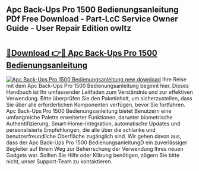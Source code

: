 ## Apc Back-Ups Pro 1500 Bedienungsanleitung PDf Free Download - Part-LcC Service Owner Guide - User Repair Edition owItz

# <h2><a href="http://df1kwk.blite.top/?on=Apc+Back-Ups+Pro+1500+Bedienungsanleitung">🔗Download 👉🔴 Apc Back-Ups Pro 1500 Bedienungsanleitung</a></h2>

[![Apc Back-Ups Pro 1500 Bedienungsanleitung new download](https://i.imgur.com/lujVjoI.png)](http://df1kwk.blite.top/?on=Apc+Back-Ups+Pro+1500+Bedienungsanleitung)
Ihre Reise mit dem Apc Back-Ups Pro 1500 Bedienungsanleitung beginnt hier. Dieses Handbuch ist Ihr umfassender Leitfaden zum Verständnis und zur effektiven Verwendung. Bitte überprüfen Sie den Paketinhalt, um sicherzustellen, dass Sie über alle erforderlichen Komponenten verfügen, bevor Sie fortfahren. Apc Back-Ups Pro 1500 Bedienungsanleitung bietet Benutzern eine umfangreiche Palette erweiterter Funktionen, darunter biometrische Authentifizierung, Smart-Home-Integration, automatische Updates und personalisierte Empfehlungen, die alle über die schlanke und benutzerfreundliche Oberfläche zugänglich sind. Wir gehen davon aus, dass der Apc Back-Ups Pro 1500 BedienungsanleitungD ein zuverlässiger Begleiter auf Ihrem Weg zur Beherrschung der Verwendung Ihres neuen Gadgets war. Sollten Sie Hilfe oder Klärung benötigen, zögern Sie bitte nicht, unser Support-Team zu kontaktieren.
